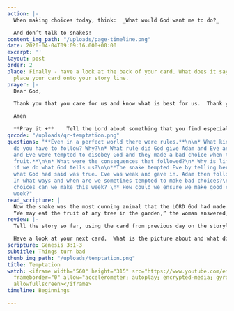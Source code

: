 ```yaml
---
action: |-
  When making choices today, think:  _What would God want me to do?_

  And don’t talk to snakes!
content_img_path: "/uploads/page-timeline.png"
date: 2020-04-04T09:09:16.000+00:00
excerpt: ''
layout: post
order: 2
place: Finally - have a look at the back of your card. What does it say? You can now
  place your card onto your story line.
prayer: |-
  Dear God,

  Thank you that you care for us and know what is best for us.  Thank you that you love us even when we disobey you. Please help us to do what you ask and not give in to temptation. Give us wisdom to make good choices.

  Amen

  **Pray it +**    Tell the Lord about something that you find especially tempting and ask him for his help.
qrcode: "/uploads/qr-temptation.png"
questions: "**Even in a perfect world there were rules.**\n\n* What kind of rules
  do you have to follow? Why?\n* What rule did God give Adam and Eve and why? v.3\n\n**Adam
  and Eve were tempted to disobey God and they made a bad choice when they ate the
  fruit.**\n\n* What were the consequences that followed?\n* Why is life so much better
  if we do what God tells us?\n\n**The snake tempted Eve by telling her lies and questioning
  what God had said was true. Eve was weak and gave in. Adam then followed.**\n\n*
  In what ways and when are we sometimes tempted to make bad choices?\n* What good
  choices can we make this week? \n* How could we ensure we make good choices this
  week?"
read_scripture: |
  Now the snake was the most cunning animal that the LORD God had made. The snake asked the woman, “Did God really tell you not to eat fruit from any tree in the garden?”
  “We may eat the fruit of any tree in the garden,” the woman answered, “except the tree in the middle of it. God told us not to eat the fruit of that tree or even touch it; if we do, we will die.”
review: |-
  Tell the story so far, using the card from previous day on the storyline.

  Have a look at your next card.  What is the picture about and what do the words say?
scripture: Genesis 3:1-3
subtitle: Things turn bad
thumb_img_path: "/uploads/temptation.png"
title: Temptation
watch: <iframe width="560" height="315" src="https://www.youtube.com/embed/Kg2lkCxjMg8"
  frameborder="0" allow="accelerometer; autoplay; encrypted-media; gyroscope; picture-in-picture"
  allowfullscreen></iframe>
timeline: Beginnings

---
```

